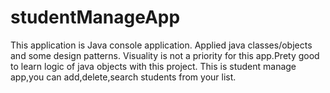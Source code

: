 # studentManageApp
This application is Java console application. Applied java classes/objects and some design patterns.
Visuality is not a priority for this app.Prety good to learn logic of java objects with this project.
This is student manage app,you can add,delete,search students from your list.
